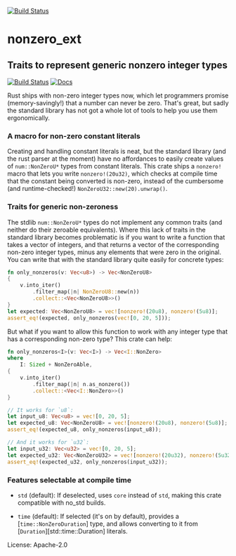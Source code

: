 [![Build Status](https://circleci.com/gh/antifuchs/nonzero_ext/tree/master.svg?style=shield)](https://circleci.com/gh/antifuchs/nonzero_ext/tree/master)

# nonzero_ext

## Traits to represent generic nonzero integer types
[![Build Status](https://travis-ci.com/antifuchs/nonzero_ext.svg?branch=master)](https://travis-ci.com/antifuchs/nonzero_ext) [![Docs](https://docs.rs/nonzero_ext/badge.svg)](https://docs.rs/nonzero_ext)

Rust ships with non-zero integer types now, which let programmers
promise (memory-savingly!) that a number can never be zero. That's
great, but sadly the standard library has not got a whole lot of
tools to help you use them ergonomically.

### A macro for non-zero constant literals

Creating and handling constant literals is neat, but the standard
library (and the rust parser at the moment) have no affordances to
easily create values of `num::NonZeroU*` types from constant
literals. This crate ships a `nonzero!` macro that lets you write
`nonzero!(20u32)`, which checks at compile time that the constant
being converted is non-zero, instead of the cumbersome (and
runtime-checked!)  `NonZeroU32::new(20).unwrap()`.

### Traits for generic non-zeroness

The stdlib `num::NonZeroU*` types do not implement any common
traits (and neither do their zeroable equivalents).  Where this
lack of traits in the standard library becomes problematic is if
you want to write a function that takes a vector of integers, and
that returns a vector of the corresponding non-zero integer types,
minus any elements that were zero in the original. You can write
that with the standard library quite easily for concrete types:

```rust
fn only_nonzeros(v: Vec<u8>) -> Vec<NonZeroU8>
{
    v.into_iter()
        .filter_map(|n| NonZeroU8::new(n))
        .collect::<Vec<NonZeroU8>>()
}
let expected: Vec<NonZeroU8> = vec![nonzero!(20u8), nonzero!(5u8)];
assert_eq!(expected, only_nonzeros(vec![0, 20, 5]));
```

But what if you want to allow this function to work with any
integer type that has a corresponding non-zero type? This crate
can help:

```rust
fn only_nonzeros<I>(v: Vec<I>) -> Vec<I::NonZero>
where
    I: Sized + NonZeroAble,
{
    v.into_iter()
        .filter_map(|n| n.as_nonzero())
        .collect::<Vec<I::NonZero>>()
}

// It works for `u8`:
let input_u8: Vec<u8> = vec![0, 20, 5];
let expected_u8: Vec<NonZeroU8> = vec![nonzero!(20u8), nonzero!(5u8)];
assert_eq!(expected_u8, only_nonzeros(input_u8));

// And it works for `u32`:
let input_u32: Vec<u32> = vec![0, 20, 5];
let expected_u32: Vec<NonZeroU32> = vec![nonzero!(20u32), nonzero!(5u32)];
assert_eq!(expected_u32, only_nonzeros(input_u32));
```

### Features selectable at compile time

* `std` (default): If deselected, uses `core` instead of `std`, making
  this crate compatible with no_std builds.

* `time` (default): If selected (it's on by default), provides a
  [`time::NonZeroDuration`] type, and allows converting to it from
  [`Duration`][std::time::Duration] literals.


License: Apache-2.0
